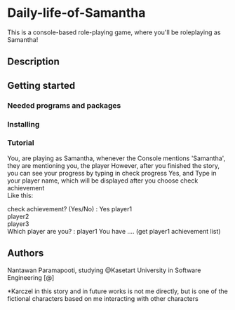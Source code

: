 # Daily-life-of-Samantha
 This is a console-based role-playing game, where you'll be roleplaying as Samantha!<br />

## Description


## Getting started
### Needed programs and packages


### Installing


### Tutorial

You, are playing as Samantha, whenever the Console mentions 'Samantha', they are mentioning you, the player
However, after you finished the story, you can see your progress by typing
in check progress Yes, and Type in your player name, which will be displayed after you choose check achievement<br />
Like this:

check achievement? (Yes/No) : Yes
player1 <br />
player2 <br />
player3 <br />
Which player are you? : player1
You have .... (get player1 achievement list)

## Authors
Nantawan Paramapooti, studying @Kasetart University in Software Engineering
[@]

*Karczel in this story and in future works is not me directly, but is one of the fictional characters based on me interacting with other characters<br />
